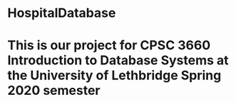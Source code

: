 # HospitalDatabase

# This is our project for CPSC 3660 Introduction to Database Systems at the University of Lethbridge Spring 2020 semester
